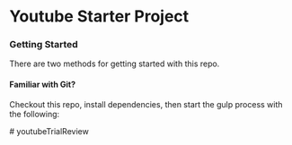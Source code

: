 # Youtube Starter Project
### Getting Started

There are two methods for getting started with this repo.

#### Familiar with Git?
Checkout this repo, install dependencies, then start the gulp process with the following:

#   y o u t u b e T r i a l R e v i e w  
 